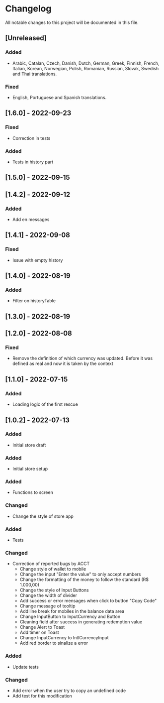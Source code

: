 # Changelog

All notable changes to this project will be documented in this file.

## [Unreleased]

### Added

- Arabic, Catalan, Czech, Danish, Dutch, German, Greek, Finnish, French, Italian, Korean, Norwegian, Polish, Romanian, Russian, Slovak, Swedish and Thai translations.

### Fixed

- English, Portuguese and Spanish translations.

## [1.6.0] - 2022-09-23

### Fixed

- Correction in tests

### Added

- Tests in history part

## [1.5.0] - 2022-09-15

## [1.4.2] - 2022-09-12

### Added

- Add en messages

## [1.4.1] - 2022-09-08

### Fixed

- Issue with empty history

## [1.4.0] - 2022-08-19

### Added

- Filter on historyTable

## [1.3.0] - 2022-08-19

## [1.2.0] - 2022-08-08

### Fixed

- Remove the definition of which currency was updated. Before it was defined as real and now it is taken by the context

## [1.1.0] - 2022-07-15

### Added

- Loading logic of the first rescue

## [1.0.2] - 2022-07-13

### Added

- Initial store draft

### Added

- Initial store setup

### Added

- Functions to screen

### Changed

- Change the style of store app

### Added

- Tests

### Changed

- Correction of reported bugs by ACCT
  - Change style of wallet to mobile
  - Change the input "Enter the value" to only accept numbers
  - Change the formatting of the money to follow the standard (R$ 1.000,00)
  - Change the style of Input Buttons
  - Change the width of divider
  - Add success or error mensages when click to button "Copy Code"
  - Change message of tooltip
  - Add line break for mobiles in the balance data area
  - Change InputButton to InputCurrency and Button
  - Cleaning field after success in generating redemption value
  - Change Alert to Toast
  - Add timer on Toast
  - Change InputCurrency to IntlCurrencyInput
  - Add red border to sinalize a error

### Added

- Update tests

### Changed

- Add error when the user try to copy an undefined code
- Add test for this modification
